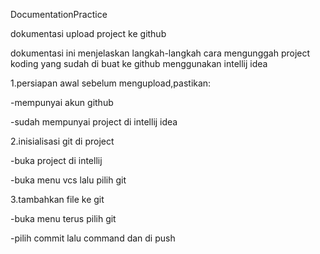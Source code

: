 DocumentationPractice

dokumentasi upload project ke github

dokumentasi ini menjelaskan langkah-langkah cara mengunggah project koding yang sudah di buat ke github menggunakan intellij idea

1.persiapan awal
sebelum mengupload,pastikan:

-mempunyai akun github

-sudah mempunyai project di intellij idea

2.inisialisasi git di project

-buka project di intellij

-buka menu vcs lalu pilih git

3.tambahkan file ke git

-buka menu terus pilih git 

-pilih commit lalu command dan di push
